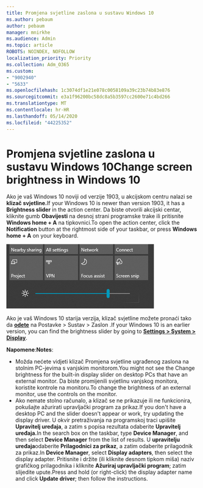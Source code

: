 ```yaml
---
title: Promjena svjetline zaslona u sustavu Windows 10
ms.author: pebaum
author: pebaum
manager: mnirkhe
ms.audience: Admin
ms.topic: article
ROBOTS: NOINDEX, NOFOLLOW
localization_priority: Priority
ms.collection: Adm_O365
ms.custom:
- "9002940"
- "5633"
ms.openlocfilehash: 1c3074df1e21e078c0058109a39c23b74b83e876
ms.sourcegitcommit: e3a1f96200bc58dc8a5b3597cc2600e71c4bd266
ms.translationtype: MT
ms.contentlocale: hr-HR
ms.lasthandoff: 05/14/2020
ms.locfileid: "44225352"
---
```

# <a name="change-screen-brightness-in-windows-10"></a><span data-ttu-id="d0c92-102">Promjena svjetline zaslona u sustavu Windows 10</span><span class="sxs-lookup"><span data-stu-id="d0c92-102">Change screen brightness in Windows 10</span></span>

<span data-ttu-id="d0c92-103">Ako je vaš Windows 10 noviji od verzije 1903, u akcijskom centru nalazi se **klizač svjetline.**</span><span class="sxs-lookup"><span data-stu-id="d0c92-103">If your Windows 10 is newer than version 1903, it has a **Brightness slider** in the action center.</span></span> <span data-ttu-id="d0c92-104">Da biste otvorili akcijski centar, kliknite gumb **Obavijesti** na desnoj strani programske trake ili pritisnite **Windows home + A** na tipkovnici.</span><span class="sxs-lookup"><span data-stu-id="d0c92-104">To open the action center, click the **Notification** button at the rightmost side of your taskbar, or press **Windows home + A** on your keyboard.</span></span>

![Klizač svjetline](media/brightness-slider.png)

<span data-ttu-id="d0c92-106">Ako je vaš Windows 10 starija verzija, klizač svjetline možete pronaći tako da **[odete](ms-settings:display?activationSource=GetHelp)** na Postavke > Sustav > Zaslon .</span><span class="sxs-lookup"><span data-stu-id="d0c92-106">If your Windows 10 is an earlier version, you can find the brightness slider by going to **[Settings > System > Display](ms-settings:display?activationSource=GetHelp)**.</span></span>

<span data-ttu-id="d0c92-107">**Napomene**:</span><span class="sxs-lookup"><span data-stu-id="d0c92-107">**Notes**:</span></span>

- <span data-ttu-id="d0c92-108">Možda nećete vidjeti klizač Promjena svjetline ugrađenog zaslona na stolnim PC-jevima s vanjskim monitorom.</span><span class="sxs-lookup"><span data-stu-id="d0c92-108">You might not see the Change brightness for the built-in display slider on desktop PCs that have an external monitor.</span></span> <span data-ttu-id="d0c92-109">Da biste promijenili svjetlinu vanjskog monitora, koristite kontrole na monitoru.</span><span class="sxs-lookup"><span data-stu-id="d0c92-109">To change the brightness of an external monitor, use the controls on the monitor.</span></span>
- <span data-ttu-id="d0c92-110">Ako nemate stolno računalo, a klizač se ne prikazuje ili ne funkcionira, pokušajte ažurirati upravljački program za prikaz.</span><span class="sxs-lookup"><span data-stu-id="d0c92-110">If you don't have a desktop PC and the slider doesn't appear or work, try updating the display driver.</span></span> <span data-ttu-id="d0c92-111">U okvir pretraživanja na programskoj traci upišite **Upravitelj uređaja**, a zatim s popisa rezultata odaberite **Upravitelj uređaja.**</span><span class="sxs-lookup"><span data-stu-id="d0c92-111">In the search box on the taskbar, type **Device Manager**, and then select **Device Manager** from the list of results.</span></span> <span data-ttu-id="d0c92-112">U **upravitelju uređaja**odaberite **Prilagodnici za prikaz**, a zatim odaberite prilagodnik za prikaz.</span><span class="sxs-lookup"><span data-stu-id="d0c92-112">In **Device Manager**, select **Display adapters**, then select the display adapter.</span></span> <span data-ttu-id="d0c92-113">Pritisnite i držite (ili kliknite desnom tipkom miša) naziv grafičkog prilagodnika i kliknite **Ažuriraj upravljački program**; zatim slijedite upute.</span><span class="sxs-lookup"><span data-stu-id="d0c92-113">Press and hold (or right-click) the display adapter name and click **Update driver**; then follow the instructions.</span></span>
